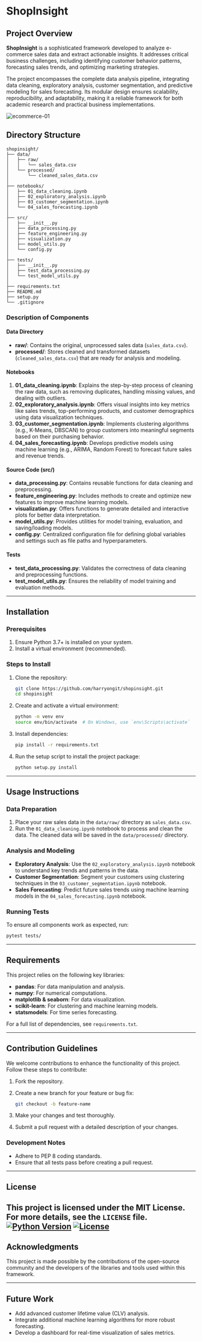 # ShopInsight

## Project Overview

**ShopInsight** is a sophisticated framework developed to analyze e-commerce sales data and extract actionable insights. It addresses critical business challenges, including identifying customer behavior patterns, forecasting sales trends, and optimizing marketing strategies.

The project encompasses the complete data analysis pipeline, integrating data cleaning, exploratory analysis, customer segmentation, and predictive modeling for sales forecasting. Its modular design ensures scalability, reproducibility, and adaptability, making it a reliable framework for both academic research and practical business implementations.

![ecommerce-01](https://github.com/user-attachments/assets/a2a32541-7fd0-48b9-a7ab-2a3b690e6d88)

## Directory Structure

```
shopinsight/
├── data/
│   ├── raw/
│   │   └── sales_data.csv
│   └── processed/
│       └── cleaned_sales_data.csv
│
├── notebooks/
│   ├── 01_data_cleaning.ipynb
│   ├── 02_exploratory_analysis.ipynb
│   ├── 03_customer_segmentation.ipynb
│   └── 04_sales_forecasting.ipynb
│
├── src/
│   ├── __init__.py
│   ├── data_processing.py
│   ├── feature_engineering.py
│   ├── visualization.py
│   ├── model_utils.py
│   └── config.py
│
├── tests/
│   ├── __init__.py
│   ├── test_data_processing.py
│   └── test_model_utils.py
│
├── requirements.txt
├── README.md
├── setup.py
└── .gitignore
```

### Description of Components

#### **Data Directory**

* **raw/**: Contains the original, unprocessed sales data (`sales_data.csv`).
* **processed/**: Stores cleaned and transformed datasets (`cleaned_sales_data.csv`) that are ready for analysis and modeling.

#### **Notebooks**

1. **01\_data\_cleaning.ipynb**: Explains the step-by-step process of cleaning the raw data, such as removing duplicates, handling missing values, and dealing with outliers.
2. **02\_exploratory\_analysis.ipynb**: Offers visual insights into key metrics like sales trends, top-performing products, and customer demographics using data visualization techniques.
3. **03\_customer\_segmentation.ipynb**: Implements clustering algorithms (e.g., K-Means, DBSCAN) to group customers into meaningful segments based on their purchasing behavior.
4. **04\_sales\_forecasting.ipynb**: Develops predictive models using machine learning (e.g., ARIMA, Random Forest) to forecast future sales and revenue trends.

#### **Source Code (src/)**

* **data\_processing.py**: Contains reusable functions for data cleaning and preprocessing.
* **feature\_engineering.py**: Includes methods to create and optimize new features to improve machine learning models.
* **visualization.py**: Offers functions to generate detailed and interactive plots for better data interpretation.
* **model\_utils.py**: Provides utilities for model training, evaluation, and saving/loading models.
* **config.py**: Centralized configuration file for defining global variables and settings such as file paths and hyperparameters.

#### **Tests**

* **test\_data\_processing.py**: Validates the correctness of data cleaning and preprocessing functions.
* **test\_model\_utils.py**: Ensures the reliability of model training and evaluation methods.

---

## Installation

### Prerequisites

1. Ensure Python 3.7+ is installed on your system.
2. Install a virtual environment (recommended).

### Steps to Install

1. Clone the repository:

   ```bash
   git clone https://github.com/harryongit/shopinsight.git
   cd shopinsight
   ```

2. Create and activate a virtual environment:

   ```bash
   python -m venv env
   source env/bin/activate  # On Windows, use `env\Scripts\activate`
   ```

3. Install dependencies:

   ```bash
   pip install -r requirements.txt
   ```

4. Run the setup script to install the project package:

   ```bash
   python setup.py install
   ```

---

## Usage Instructions

### Data Preparation

1. Place your raw sales data in the `data/raw/` directory as `sales_data.csv`.
2. Run the `01_data_cleaning.ipynb` notebook to process and clean the data. The cleaned data will be saved in the `data/processed/` directory.

### Analysis and Modeling

* **Exploratory Analysis**: Use the `02_exploratory_analysis.ipynb` notebook to understand key trends and patterns in the data.
* **Customer Segmentation**: Segment your customers using clustering techniques in the `03_customer_segmentation.ipynb` notebook.
* **Sales Forecasting**: Predict future sales trends using machine learning models in the `04_sales_forecasting.ipynb` notebook.

### Running Tests

To ensure all components work as expected, run:

```bash
pytest tests/
```

---

## Requirements

This project relies on the following key libraries:

* **pandas**: For data manipulation and analysis.
* **numpy**: For numerical computations.
* **matplotlib & seaborn**: For data visualization.
* **scikit-learn**: For clustering and machine learning models.
* **statsmodels**: For time series forecasting.

For a full list of dependencies, see `requirements.txt`.

---

## Contribution Guidelines

We welcome contributions to enhance the functionality of this project. Follow these steps to contribute:

1. Fork the repository.
2. Create a new branch for your feature or bug fix:

   ```bash
   git checkout -b feature-name
   ```
3. Make your changes and test thoroughly.
4. Submit a pull request with a detailed description of your changes.

### Development Notes

* Adhere to PEP 8 coding standards.
* Ensure that all tests pass before creating a pull request.

---

## License

This project is licensed under the MIT License. For more details, see the `LICENSE` file.
[![Python Version](https://img.shields.io/badge/python-3.7+-blue.svg)](https://www.python.org/downloads/)
[![License](https://img.shields.io/badge/license-MIT-green.svg)](LICENSE)
-------------------------------------------------------------------------

## Acknowledgments

This project is made possible by the contributions of the open-source community and the developers of the libraries and tools used within this framework.

---

## Future Work

* Add advanced customer lifetime value (CLV) analysis.
* Integrate additional machine learning algorithms for more robust forecasting.
* Develop a dashboard for real-time visualization of sales metrics.
